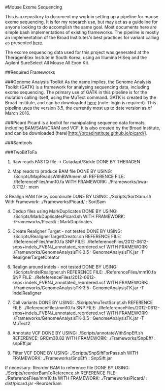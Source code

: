#Mouse Exome Sequencing

This is a repository to document my work in setting up a pipeline for mouse exome sequencing. It is for my research use, but may act as a guideline for anyone looking to do accomplish the same goal. Most documents here are simple bash implementations of existing frameworks. The pipeline is mostly an implementation of the Broad Institutes's best practices for variant calling as presented [here](https://www.broadinstitute.org/gatk/guide/best-practices.php).

The exome sequencing data used for this project was generated at the TheragenEtex Insitute in South Korea, using an Illumina HiSeq and the Agilent SureSelect All Mouse All Exon Kit. 


##Required Frameworks

###Genome Analysis Toolkit
As the name implies, the Genome Analysis Toolkit (GATK) is a framework for analysing sequencing data, including exome sequencing. The primary use of GATK in this pipeline is for the mutation calling itself, using the MuTect command. GATK is created by the Broad Institute, and can be downloaded [here](https://www.broadinstitute.org/gatk/download/) (note: login is required). This pipeline uses the version 3.5, the currently most up to date version as of March 2016. 

###Picard
Picard is a toolkit for manipulating sequence data formats, including BAM/SAM/CRAM and VCF. It is also created by the Broad Institute, and can be downloaded (here)[http://broadinstitute.github.io/picard/].


###Samtools

###TwoBitToFa

1) Raw reads FASTQ file -> Cutadapt/Sickle
	DONE BY THERAGEN

2) Map reads to produce BAM file 
	DONE BY USING:		./Scripts/MapReadsWithBWAmem.sh
	REFERENCE FILE: 	./ReferenceFiles/mm10.fa
	WITH FRAMEWORK:		./Frameworks/bwa-0.7.12/	:	mem

3 Realign BAM file by coordinate
	DONE BY USING: 		./Scripts/SortSam.sh
	With Framework:		./Frameworks/Picard/		:	SortSam

4) Dedup files using MarkDuplicates
	DONE BY USING:		./Scripts/MarkDuplicatesPicard.sh
	WITH FRAMEWORK:		./Frameworks/Picard/		:	MarkDuplicates

5) Create Realigner Target 		- not tested
	DONE BY USING:		./Scripts/RealignerTargetCreator.sh
	REFERENCE FILE: 	./ReferenceFiles/mm10.fa
	SNP FILE: 		./RefeferenceFiles/2012-0612-snps+indels_FVBNJ_annotated_reordered.vcf
	WITH FRAMEWORK:		./Frameworks/GenomeAnalysisTK-3.5 : GenomeAnalysisTK.jar	-T RealignerTargetCreator

6) Realign around indels		- not tested
	DONE BY USING:		./Scripts/IndelRealigner.sh
	REFERENCE FILE: 	./ReferenceFiles/mm10.fa
	SNP FILE: 		./RefeferenceFiles/2012-0612-snps+indels_FVBNJ_annotated_reordered.vcf
	WITH FRAMEWORK:		./Frameworks/GenomeAnalysisTK-3.5 : GenomeAnalysisTK.jar	-T IndelRealigner

7) Call variants
	DONE BY USING: 		./Scripts/muTectScript.sh
	REFERENCE FILE:		./ReferenceFiles/mm10.fa
	SNP FILE: 		./RefeferenceFiles/2012-0612-snps+indels_FVBNJ_annotated_reordered.vcf
	WITH FRAMEWORK:		./Frameworks/GenomeAnalysisTK-3.5 : GenomeAnalysisTK.jar	-T MuTect2

8) Annotate VCF
	DONE BY USING:		./Scripts/annotateWithSnpEff.sh
	REFERENCE:		GRCm38.82
	WITH FRAMEWORK:		./Frameworks/SnpEff/		:	snpEff.jar

9) Filter VCF
	DONE BY USING: 		./Scripts/SnpSiftForPass.sh
	WITH FRAMEWORK:		./Frameworks/SnpEff/		:	SnpSift.jar








If necessary:
Reorder BAM to reference file
	DONE BY USING:		./Scripts/reorderBamToReference.sh
	REFERENCE FILE:		./ReferenceFiles/mm10.fa
	WITH FRAMEWORK:		./Frameworks/Picard/	:	dist/picard.jar			-ReorderSam
